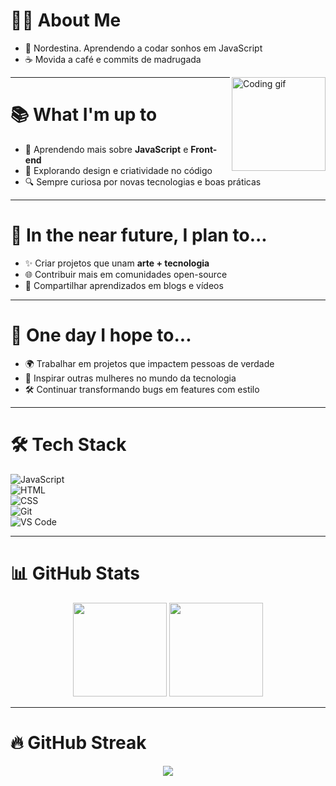 # 👩‍💻 About Me  

- 🌵 Nordestina. Aprendendo a codar sonhos em JavaScript  
- ☕ Movida a café e commits de madrugada  

<img align="right" alt="Coding gif" height="150" src="https://media.giphy.com/media/qgQUggAC3Pfv687qPC/giphy.gif"/>

---

# 📚 What I'm up to  

- 🚀 Aprendendo mais sobre **JavaScript** e **Front-end**  
- 🎨 Explorando design e criatividade no código  
- 🔍 Sempre curiosa por novas tecnologias e boas práticas  

---

# 🎯 In the near future, I plan to...  

- ✨ Criar projetos que unam **arte + tecnologia**  
- 🌐 Contribuir mais em comunidades open-source  
- 📖 Compartilhar aprendizados em blogs e vídeos  

---

# 🌟 One day I hope to...  

- 🌍 Trabalhar em projetos que impactem pessoas de verdade  
- 🎤 Inspirar outras mulheres no mundo da tecnologia  
- 🛠️ Continuar transformando bugs em features com estilo  

---

# 🛠️ Tech Stack  

![JavaScript](https://img.shields.io/badge/-JavaScript-05122A?style=flat&logo=javascript)  
![HTML](https://img.shields.io/badge/-HTML5-05122A?style=flat&logo=html5)  
![CSS](https://img.shields.io/badge/-CSS3-05122A?style=flat&logo=css3)  
![Git](https://img.shields.io/badge/-Git-05122A?style=flat&logo=git)  
![VS Code](https://img.shields.io/badge/-VS%20Code-05122A?style=flat&logo=visual-studio-code)  

---

# 📊 GitHub Stats  

<p align="center">
  <img height="150em" src="https://github-readme-stats.vercel.app/api?username=eliluccas5&show_icons=true&theme=dracula&count_private=true"/>
  <img height="150em" src="https://github-readme-stats.vercel.app/api/top-langs/?username=eliluccas5&layout=compact&langs_count=7&theme=dracula"/>
</p>

---

# 🔥 GitHub Streak  

<p align="center">
  <img src="https://streak-stats.demolab.com?user=eliluccas5&theme=dracula&hide_border=true&date_format=j%20M%5B%20Y%5D"/>
</p>
